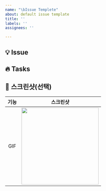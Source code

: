```yaml
---
name: "\bIssue Templete"
about: default issue template
title: ''
labels: ''
assignees: ''

---
```


## 💡 Issue
<!-- 이슈에 대해 간단하게 설명해 주세요 -->

## 🔥 Tasks
<!-- 해야 할 작업들을 나열해 주세요 -->

## 🎨 스크린샷(선택)
<!-- img src "이부분에 gif파일 넣어주세요" -->
|기능|스크린샷|
|:--:|:--:|
|GIF|<img src = "" width ="250">|
